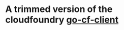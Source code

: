 # A trimmed version of the cloudfoundry [go-cf-client](https://github.com/cloudfoundry-community/go-cfclient)
